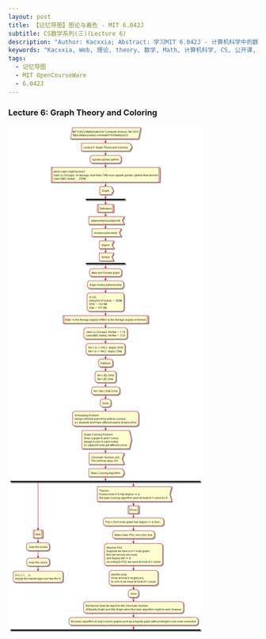 ```yaml
---
layout: post
title: 【记忆导图】图论与着色 - MIT 6.042J
subtitle: CS数学系列(三)(Lecture 6)
description: "Author: Kacxxia; Abstract: 学习MIT 6.042J - 计算机科学中的数学"
keywords: "Kacxxia, Web, 理论, theory, 数学, Math, 计算机科学, CS, 公开课, MIT, Opencourseware, graph theory, coloring"
tags:
  - 记忆导图
  - MIT OpenCourseWare
  - 6.042J
---
```


### Lecture 6: Graph Theory and Coloring
![](/assets/img/MIT/MIT-6.042J-6.png)

